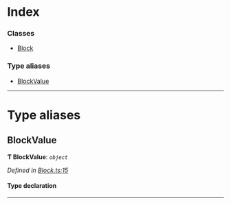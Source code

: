 

# Index

### Classes

* [Block](../classes/_block_.block.md)

### Type aliases

* [BlockValue](_block_.md#blockvalue)

---

# Type aliases

<a id="blockvalue"></a>

##  BlockValue

**Ƭ BlockValue**: *`object`*

*Defined in [Block.ts:15](https://github.com/polkadot-js/api/blob/7483dc5/packages/types/src/Block.ts#L15)*

#### Type declaration

___

